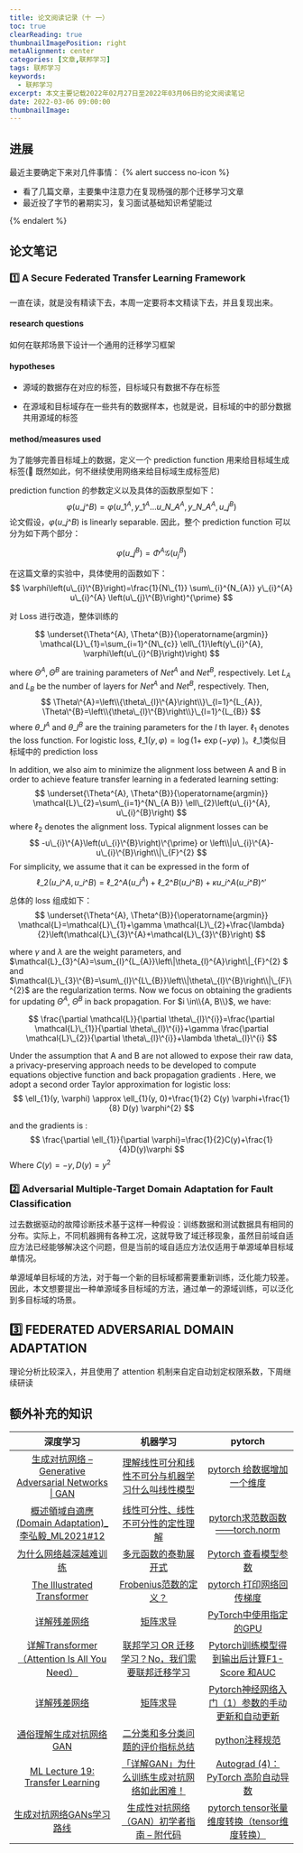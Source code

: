 ```yaml
---
title: 论文阅读记录（十 一）
toc: true
clearReading: true
thumbnailImagePosition: right
metaAlignment: center
categories: [文章,联邦学习]
tags: 联邦学习
keywords:
  - 联邦学习
excerpt: 本文主要记载2022年02月27日至2022年03月06日的论文阅读笔记
date: 2022-03-06 09:00:00
thumbnailImage:
---
```

<!-- toc -->

## 进展

最近主要确定下来对几件事情：
{% alert success no-icon %}

- 看了几篇文章，主要集中注意力在复现杨强的那个迁移学习文章
- 最近投了字节的暑期实习，复习面试基础知识希望能过 

{% endalert %}


## 论文笔记

### :one: A Secure Federated Transfer Learning Framework

一直在读，就是没有精读下去，本周一定要将本文精读下去，并且复现出来。

#### research questions

如何在联邦场景下设计一个通用的迁移学习框架

#### hypotheses

- 源域的数据存在对应的标签，目标域只有数据不存在标签

- 在源域和目标域存在一些共有的数据样本，也就是说，目标域的中的部分数据共用源域的标签

#### method/measures used

为了能够完善目标域上的数据，定义一个 prediction function 用来给目标域生成标签(:thinking: 既然如此，何不继续使用网络来给目标域生成标签尼)

prediction function 的参数定义以及具体的函数原型如下：
$$
\varphi\left(u\_{j}\^{B}\right)=\varphi\left(u\_{1}^{A}, y\_{1}^{A} \ldots u\_{N\_{A}}^{A}, y\_{N\_{A}}^{A}, u\_{j}^{B}\right)
$$
论文假设，$\varphi\left(u\_{j}\^{B}\right)$ is linearly separable. 因此，整个 prediction function 可以分为如下两个部分：

$$
\varphi\left(u\_{j} ^{B} \right)=\Phi^{A} \mathcal{G}\left(u_{j}^{B}\right)
$$

在这篇文章的实验中，具体使用的函数如下：
$$
\varphi\left(u\_{i}\^{B}\right)=\frac{1}{N\_{1}} \sum\_{i}^{N_{A}} y\_{i}^{A} u\_{i}^{A} \left(u\_{j}\^{B}\right)^{\prime}
$$

对 Loss 进行改造，整体训练的

$$
\underset{\Theta^{A}, \Theta^{B}}{\operatorname{argmin}} \mathcal{L}\_{1}=\sum_{i=1}^{N\_{c}} \ell\_{1}\left(y\_{i}^{A}, \varphi\left(u\_{i}^{B}\right)\right)
$$

where $\Theta^{A}, \Theta^{B}$ are training parameters of $N e t^{A}$ and $N e t^{B}$, respectively. Let $L_{A}$ and $L_{B}$ be the number of layers for $N e t^{A}$ and $N e t^{B}$, respectively. 
Then, 
$$
\Theta\^{A}=\left\\{\theta\_{l}\^{A}\right\\}\_{l=1}^{L_{A}},
\Theta\^{B}=\left\\{\theta\_{l}\^{B}\right\\}\_{l=1}^{L_{B}}
$$
where $\theta\_{l}^{A}$ and $\theta\_{l}^{B}$ are the training parameters for the $l$ th layer. $\ell_{1}$ denotes the loss function. For logistic loss, $\ell\_{1}(y, \varphi)=\log (1+$ $\exp (-y \varphi)$ )。$\ell\_{1}$类似目标域中的 prediction loss

In addition, we also aim to minimize the alignment loss between $\mathrm{A}$ and $\mathrm{B}$ in order to achieve feature transfer learning in a federated learning setting:
$$
\underset{\Theta^{A}, \Theta^{B}}{\operatorname{argmin}} \mathcal{L}\_{2}=\sum\_{i=1}^{N\_{A B}} \ell\_{2}\left(u\_{i}^{A}, u\_{i}^{B}\right)
$$
where $\ell_{2}$ denotes the alignment loss. Typical alignment losses can be 
$$
-u\_{i}\^{A}\left(u\_{i}\^{B}\right)\^{\prime} or   
\left\\|u\_{i}\^{A}-u\_{i}\^{B}\right\\|\_{F}^{2}
$$
For simplicity, we assume that it can be expressed in the form of 
$$
\ell\_{2}\left(u\_{i}\^{A}, u\_{i}\^{B}\right)=\ell\_{2}\^{A}\left(u\_{i}^{A}\right)+\ell\_{2}\^{B}\left(u\_{i}\^{B}\right)+\kappa u\_{i}\^{A}\left(u\_{i}\^{B}\right)\^{\prime}
$$

总体的 loss 组成如下：
$$
\underset{\Theta^{A}, \Theta^{B}}{\operatorname{argmin}} \mathcal{L}=\mathcal{L}\_{1}+\gamma \mathcal{L}\_{2}+\frac{\lambda}{2}\left(\mathcal{L}\_{3}\^{A}+\mathcal{L}\_{3}\^{B}\right)
$$

where $\gamma$ and $\lambda$ are the weight parameters, and $\mathcal{L}\_{3}\^{A}=\sum\_{l}\^{L\_{A}}\left\\|\theta\_{l}\^{A}\right\\|\_{F}\^{2}
$ and $\mathcal{L}\_{3}\^{B}=\sum\_{l}\^{L\_{B}}\left\\|\theta\_{l}\^{B}\right\\|\_{F}\^{2}$ are the regularization terms. Now we focus on obtaining the gradients for updating $\Theta^{A}$, $\Theta^{B}$ in back propagation. For $i \in\\{A, B\\}$, we have:

$$
\frac{\partial \mathcal{L}}{\partial \theta\_{l}\^{i}}=\frac{\partial \mathcal{L}\_{1}}{\partial \theta\_{l}\^{i}}+\gamma \frac{\partial \mathcal{L}\_{2}}{\partial \theta\_{l}\^{i}}+\lambda \theta\_{l}\^{i}
$$

Under the assumption that $\mathrm{A}$ and $\mathrm{B}$ are not allowed to expose their raw data, a privacy-preserving approach needs to be developed to compute equations objective function and back propagation gradients . Here, we adopt a second order Taylor approximation for logistic loss:
$$
\ell_{1}(y, \varphi) \approx \ell_{1}(y, 0)+\frac{1}{2} C(y) \varphi+\frac{1}{8} D(y) \varphi^{2}
$$

and the gradients is :
$$
\frac{\partial \ell_{1}}{\partial \varphi}=\frac{1}{2}C(y)+\frac{1}{4}D(y)\varphi
$$
Where $C(y) = -y,D(y) = y^2$



### :two: Adversarial Multiple-Target Domain Adaptation for Fault Classification

过去数据驱动的故障诊断技术基于这样一种假设：训练数据和测试数据具有相同的分布。实际上，不同机器拥有各种工况，这就导致了域迁移现象，虽然目前域自适应方法已经能够解决这个问题，但是当前的域自适应方法仅适用于单源域单目标域单情况。

单源域单目标域的方法，对于每一个新的目标域都需要重新训练，泛化能力较差。因此，本文想要提出一种单源域多目标域的方法，通过单一的源域训练，可以泛化到多目标域的场景。

## :three: FEDERATED ADVERSARIAL DOMAIN ADAPTATION

理论分析比较深入，并且使用了 attention 机制来自定自动划定权限系数，下周继续研读

## 额外补充的知识

|                           深度学习                           |                           机器学习                           |                           pytorch                            |
| :----------------------------------------------------------: | :----------------------------------------------------------: | :----------------------------------------------------------: |
| [生成对抗网络 – Generative Adversarial Networks \| GAN](https://easyai.tech/ai-definition/gan/) | [理解线性可分和线性不可分与机器学习什么叫线性模型](https://blog.csdn.net/qq_45079973/article/details/104051441) | [pytorch 给数据增加一个维度](https://blog.csdn.net/itnerd/article/details/101564698) |
| [概述領域自適應 (Domain Adaptation)_李弘毅_ML2021#12](https://medium.com/@ze_lig/%E6%A6%82%E8%BF%B0%E9%A0%98%E5%9F%9F%E8%87%AA%E9%81%A9%E6%87%89-domain-adaptation-%E6%9D%8E%E5%BC%98%E6%AF%85-ml2021-12-5c3e2ee932e) | [线性可分性、线性不可分性的定性理解](https://www.cnblogs.com/MyUniverse/p/10147187.html) | [pytorch求范数函数——torch.norm](https://www.cnblogs.com/wanghui-garcia/p/11266298.html) |
| [为什么网络越深越难训练](https://blog.csdn.net/qq_35900810/article/details/106048064) | [多元函数的泰勒展开式](https://zhuanlan.zhihu.com/p/33316479) | [Pytorch 查看模型参数](https://blog.csdn.net/happyday_d/article/details/88745645) |
| [The Illustrated Transformer](http://jalammar.github.io/illustrated-transformer/) | [Frobenius范数的定义？](https://www.zhihu.com/question/22475774) | [pytorch 打印网络回传梯度](https://blog.csdn.net/Jee_King/article/details/103017077) |
|    [详解残差网络](https://zhuanlan.zhihu.com/p/42706477)     |      [矩阵求导](https://fei-wang.github.io/matrix.html)      | [PyTorch中使用指定的GPU](https://www.cnblogs.com/darkknightzh/p/6836568.html) |
| [详解Transformer （Attention Is All You Need）](https://zhuanlan.zhihu.com/p/48508221) | [联邦学习 OR 迁移学习？No，我们需要联邦迁移学习](https://www.jiqizhixin.com/articles/2020-11-18-9) | [Pytorch训练模型得到输出后计算F1-Score 和AUC](https://www.yuque.com/books/share/9f4576fb-9aa9-4965-abf3-b3a36433faa6/td13lh) |
|    [详解残差网络](https://zhuanlan.zhihu.com/p/42706477)     |      [矩阵求导](https://fei-wang.github.io/matrix.html)      | [Pytorch神经网络入门（1）参数的手动更新和自动更新](https://blog.csdn.net/OldDriver1995/article/details/115125476) |
| [通俗理解生成对抗网络GAN](https://zhuanlan.zhihu.com/p/33752313) | [二分类和多分类问题的评价指标总结](https://blog.csdn.net/wf592523813/article/details/95202448) |   [python注释规范](https://www.jianshu.com/p/4facd9ff2fcd)   |
| [ML Lecture 19: Transfer Learning](https://www.youtube.com/watch?v=qD6iD4TFsdQ) | [「详解GAN」为什么训练生成对抗网络如此困难！](https://easyai.tech/blog/gan-why-it-is-so-hard-to-train/) | [Autograd (4)：PyTorch 高阶自动导数](https://ajz34.readthedocs.io/zh_CN/latest/ML_Notes/Autograd_Series/Autograd_Hess.html) |
| [生成对抗网络GANs学习路线](https://mp.weixin.qq.com/s/jtkz_GA621PfUBbVyNDxUA) | [生成性对抗网络（GAN）初学者指南 – 附代码](https://easyai.tech/blog/generative-adversarial-networks-gans-a-beginners-guide/) | [pytorch tensor张量维度转换（tensor维度转换）](https://blog.csdn.net/x_yan033/article/details/104965077) |
